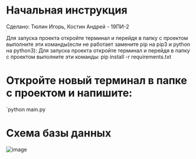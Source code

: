# Начальная инструкция 
Сделано:
Тюлин Игорь, Костин Андрей - 19ПИ-2

Для запуска проекта откройте терминал и перейдя в папку с проектом выполните эти команды(если не работает замените pip на pip3 и python на python3): Для запуска проекта откройте терминал и перейдя в папку с проектом выполните эти команды: pip install -r requirements.txt

# Откройте новый терминал в папке с проектом и напишите:
`python main.py

# Схема базы данных
![image](https://user-images.githubusercontent.com/57899934/121786283-91348200-cbc7-11eb-902a-754b98228236.png)

